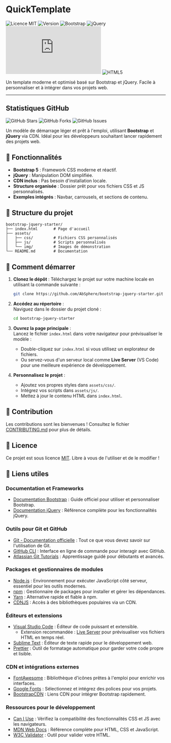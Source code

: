 # QuickTemplate

![Licence MIT](https://img.shields.io/badge/License-MIT-blue.svg)
![Version](https://img.shields.io/badge/Version-1.0.0-brightgreen)
![Bootstrap](https://img.shields.io/badge/Bootstrap-5.3.3-purple?logo=bootstrap)
![jQuery](https://img.shields.io/badge/jQuery-3.6.0-blue?logo=jquery)
![Node.js](https://img.shields.io/badge/Node.js->=14.0.0-green?logo=node.js)
![HTML5](https://img.shields.io/badge/HTML-5-orange?logo=html5&logoColor=white)

Un template moderne et optimisé basé sur Bootstrap et jQuery. Facile à personnaliser et à intégrer dans vos projets web.

---

## Statistiques GitHub
![GitHub Stars](https://img.shields.io/github/stars/WebLocalis/bootstrap-jquery-starter.svg)
![GitHub Forks](https://img.shields.io/github/forks/WebLocalis/bootstrap-jquery-starter.svg)
![GitHub Issues](https://img.shields.io/github/issues/WebLocalis/bootstrap-jquery-starter)

Un modèle de démarrage léger et prêt à l'emploi, utilisant **Bootstrap** et **jQuery** via CDN. Idéal pour les développeurs souhaitant lancer rapidement des projets web.

## 🚀 Fonctionnalités
- **Bootstrap 5** : Framework CSS moderne et réactif.
- **jQuery** : Manipulation DOM simplifiée.
- **CDN inclus** : Pas besoin d'installation locale.
- **Structure organisée** : Dossier prêt pour vos fichiers CSS et JS personnalisés.
- **Exemples intégrés** : Navbar, carrousels, et sections de contenu.

## 📂 Structure du projet
```
bootstrap-jquery-starter/
├── index.html       # Page d'accueil
├── assets/
│   ├── css/         # Fichiers CSS personnalisés
│   ├── js/          # Scripts personnalisés
│   └── img/         # Images de démonstration
└── README.md        # Documentation
```

## 📖 Comment démarrer

1. **Clonez le dépôt** : Téléchargez le projet sur votre machine locale en utilisant la commande suivante :  
   ```bash
   git clone https://github.com/AbSphere/bootstrap-jquery-starter.git
   ```

2. **Accédez au répertoire** :  
   Naviguez dans le dossier du projet cloné :  
   ```bash
   cd bootstrap-jquery-starter
   ```

3. **Ouvrez la page principale** :  
   Lancez le fichier `index.html` dans votre navigateur pour prévisualiser le modèle :  
   - Double-cliquez sur `index.html` si vous utilisez un explorateur de fichiers.  
   - Ou servez-vous d'un serveur local comme **Live Server** (VS Code) pour une meilleure expérience de développement.

4. **Personnalisez le projet** :  
   - Ajoutez vos propres styles dans `assets/css/`.
   - Intégrez vos scripts dans `assets/js/`.
   - Mettez à jour le contenu HTML dans `index.html`.



## 🌟 Contribution
Les contributions sont les bienvenues ! Consultez le fichier [CONTRIBUTING.md](CONTRIBUTING.md) pour plus de détails.

## 📄 Licence
Ce projet est sous licence [MIT](LICENSE). Libre à vous de l'utiliser et de le modifier !


## 🔗 Liens utiles

### **Documentation et Frameworks**
- [Documentation Bootstrap](https://getbootstrap.com/docs/5.3/) : Guide officiel pour utiliser et personnaliser Bootstrap.
- [Documentation jQuery](https://api.jquery.com/) : Référence complète pour les fonctionnalités jQuery.

### **Outils pour Git et GitHub**
- [Git - Documentation officielle](https://git-scm.com/doc) : Tout ce que vous devez savoir sur l'utilisation de Git.
- [GitHub CLI](https://cli.github.com/) : Interface en ligne de commande pour interagir avec GitHub.
- [Atlassian Git Tutorials](https://www.atlassian.com/git/tutorials) : Apprentissage guidé pour débutants et avancés.

### **Packages et gestionnaires de modules**
- [Node.js](https://nodejs.org/) : Environnement pour exécuter JavaScript côté serveur, essentiel pour les outils modernes.
- [npm](https://www.npmjs.com/) : Gestionnaire de packages pour installer et gérer les dépendances.
- [Yarn](https://yarnpkg.com/) : Alternative rapide et fiable à npm.
- [CDNJS](https://cdnjs.com/) : Accès à des bibliothèques populaires via un CDN.

### **Éditeurs et extensions**
- [Visual Studio Code](https://code.visualstudio.com/) : Éditeur de code puissant et extensible.
  - Extension recommandée : [Live Server](https://marketplace.visualstudio.com/items?itemName=ritwickdey.LiveServer) pour prévisualiser vos fichiers HTML en temps réel.
- [Sublime Text](https://www.sublimetext.com/) : Éditeur de texte rapide pour le développement web.
- [Prettier](https://prettier.io/) : Outil de formatage automatique pour garder votre code propre et lisible.

### **CDN et intégrations externes**
- [FontAwesome](https://fontawesome.com/) : Bibliothèque d'icônes prêtes à l'emploi pour enrichir vos interfaces.
- [Google Fonts](https://fonts.google.com/) : Sélectionnez et intégrez des polices pour vos projets.
- [BootstrapCDN](https://www.bootstrapcdn.com/) : Liens CDN pour intégrer Bootstrap rapidement.

### **Ressources pour le développement**
- [Can I Use](https://caniuse.com/) : Vérifiez la compatibilité des fonctionnalités CSS et JS avec les navigateurs.
- [MDN Web Docs](https://developer.mozilla.org/fr/) : Référence complète pour HTML, CSS et JavaScript.
- [W3C Validator](https://validator.w3.org/) : Outil pour valider votre HTML.
